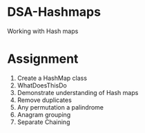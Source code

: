 # DSA-Hashmaps
Working with Hash maps

# Assignment

1. Create a HashMap class
2. WhatDoesThisDo
3. Demonstrate understanding of Hash maps
4. Remove duplicates
5. Any permutation a palindrome
6. Anagram grouping
7. Separate Chaining
